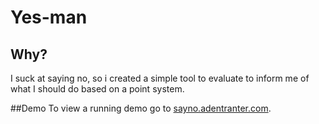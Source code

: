 # Yes-man

## Why?
I suck at saying no, so i created a simple tool to evaluate to inform me of what I should do based on a point system.

##Demo
To view a running demo go to [sayno.adentranter.com](http://sayno.adentranter.com/).
